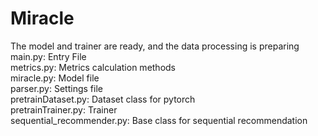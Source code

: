 # Miracle
The model and trainer are ready, and the data processing is preparing  
main.py: Entry File  
metrics.py: Metrics calculation methods  
miracle.py: Model file  
parser.py: Settings file  
pretrainDataset.py: Dataset class for pytorch  
pretrainTrainer.py: Trainer  
sequential_recommender.py: Base class for sequential recommendation  